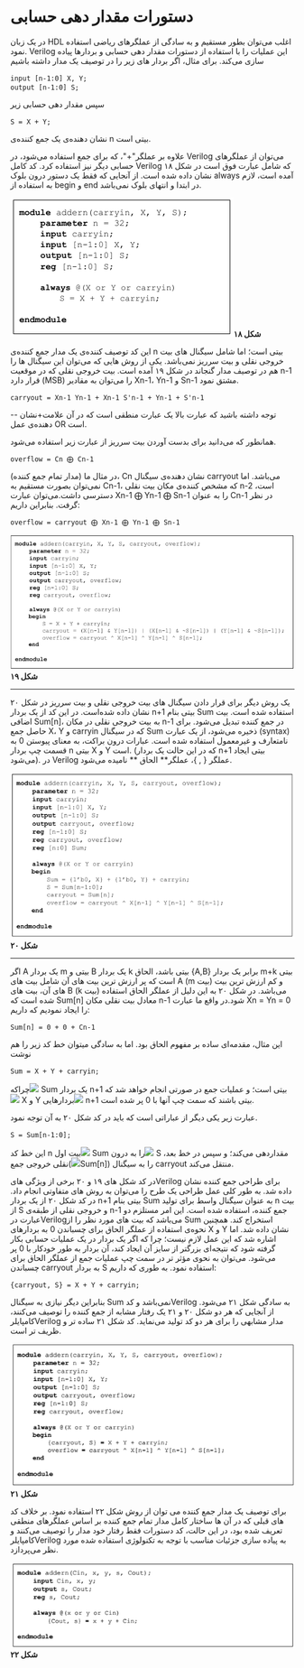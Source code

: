 # دستورات مقدار دهی حسابی

در یک زبان HDL اغلب می‌توان بطور مستقیم و به سادگی از عملگرهای ریاضی استفاده نمود. Verilog این عملیات را با استفاده از دستورات مقدار دهی حسابی و بردارها پیاده سازی می‌کند. برای مثال، اگر بردار های زیر را در توصیف یک مدار داشته باشیم

```
input [n-1:0] X, Y;
output [n-1:0] S;
```

سپس مقدار دهی حسابی زیر

```
S = X + Y;
```

نشان دهنده‌ی یک جمع کننده‌ی n بیتی است.

علاوه بر عملگر"+"، که برای جمع استفاده می‌شود، در Verilog می‌توان از عملگرهای حسابی دیگر نیز استفاده کرد. کد کامل Verilog که شامل عبارت فوق است در شکل ۱۸ نشان داده شده است. از آنجایی که فقط یک دستور درون بلوک always آمده است، لازم به استفاده از begin و end در ابتدا و انتهای بلوک نمی‌باشد.

![](/assets/pic18.png)**شکل ۱۸**

این کد توصیف کننده‌ی یک مدار جمع کننده‌ی n بیتی است؛ اما شامل سیگنال های بیت خروجی نقلی و بیت سرریز نمی‌باشد. یکی از روش هایی که می‌توان این سیگنال ها را هم در توصیف مدار گنجاند در شکل ۱۹ آمده است. بیت خروجی نقلی که در موقعیت n-1 قرار دارد \(MSB\) را می‌توان به مقادیر Xn-1، Yn-1 و Sn-1 مشتق نمود.

```
 carryout = Xn-1 Yn-1 + Xn-1 S'n-1 + Yn-1 + S'n-1
```

-- توجه داشته باشید که عبارت بالا یک عبارت منطقی است که در آن علامت+نشان دهنده‌ی عمل OR است.

همانطور که می‌دانید برای بدست آوردن بیت سرریز از عبارت زیر استفاده می‌شود.

```
overflow = Cn ⨁ Cn-1
```

در مثال ما \(مدار تمام جمع کننده\)، Cn نشان دهنده‌ی سیگنال carryout می‌باشد. اما نمی‌توان بصورت مستقیم به Cn-1، که مشخص کننده‌ی مکان بیت نقلی n-2 است، دسترسی داشت.می‌توان عبارت Xn-1 ⨁ Yn-1 ⨁ Sn-1 را به عنوان Cn-1 در نظر گرفت. بنابراین داریم:

```
overflow = carryout ⨁ Xn-1 ⨁ Yn-1 ⨁ Sn-1
```

  ![](/assets/pic19.png)**شکل ۱۹**

---

یک روش دیگر برای قرار دادن سیگنال های بیت خروجی نقلی و بیت سرریز در شکل ۲۰ نشان داده شده‌است. در این کد از یک بردار n+1 بیتی بنام Sum استفاده شده است. بیت اضافی Sum\[n\]، به بیت خروجی نقلی در مکان n-1 در جمع کننده تبدیل می‌شود. برای حاصل جمع X، Y و carryin که در سیگنال Sum ذخیره می‌شود، از یک عبارت \(syntax\) نامتعارف و غیرمعمول استفاده شده است. عبارات درون براکت، به معنای پیوستن 0 به قسمت چپ بردار n بیتی X و Y است. \(که در این حالت یک بردار n+1 بیتی ایجاد می‌شود\). در Verilog عملگر { , }، عملگر** الحاق ** نامیده می‌شود.

![](/assets/pic20.png)**شکل ۲۰**

---

اگر A یک بردار m بیتی و B یک بردار k بیتی باشد، الحاق {A,B} برابر یک بردار m+k بیتی است که پر ارزش ترین بیت های آن شامل بیت های A \(m بیت\) و کم ارزش ترین بیت های آن، بیت های B \(k بیت\) می‌باشد. در شکل ۲۰ به این دلیل از عملگر الحاق استفاده شده است که Sum\[n\] معادل بیت نقلی مکان n-1 شود.در واقع ما عبارت Xn = Yn = 0 را ایجاد نمودیم که داریم:

```
Sum[n] = 0 + 0 + Cn-1
```

این مثال، مقدمه‌ای ساده بر مفهوم الحاق بود. اما به سادگی میتوان خط کد زیر را هم نوشت

```
Sum = X + Y + carryin;
```

چراکه![](file:///C:\Users\moein\AppData\Local\Temp\msohtmlclip1\01\clip_image002.png) Sum یک بردار n+1 بیتی است؛ و عملیات جمع در صورتی انجام خواهد شد که![](file:///C:\Users\moein\AppData\Local\Temp\msohtmlclip1\01\clip_image006.png) X و Y بردارهایی![](file:///C:\Users\moein\AppData\Local\Temp\msohtmlclip1\01\clip_image004.png) n+1 بیتی باشند که سمت چپ آنها با 0 پر شده است.

عبارت زیر یکی دیگر از عباراتی است که باید در کد شکل ۲۰ به آن توجه نمود.

```
S = Sum[n-1:0];
```

این خط کد n بیت اول![](file:///C:\Users\moein\AppData\Local\Temp\msohtmlclip1\01\clip_image002.png) Sum را به درون![](file:///C:\Users\moein\AppData\Local\Temp\msohtmlclip1\01\clip_image012.png) S مقداردهی می‌کند؛ و سپس در خط بعد، نقلی خروجی جمع\(![](file:///C:\Users\moein\AppData\Local\Temp\msohtmlclip1\01\clip_image014.png)Sum\[n\]\) را به سیگنال carryout منتقل می‌کند.

در کد شکل های ۱۹ و ۲۰ برخی از ویژگی هایVerilog برای طراحی جمع کننده نشان داده شد. به طور کلی عمل طراحی یک طرح را می‌توان به روش های متفاوتی انجام داد. در کد شکل ۲۰ از یک بردار n+1 بیتی بنام Sum به عنوان سیگنال واسط برای تولید n بیت از S و خروجی نقلی از طبقه‌ی n-1 جمع کننده، استفاده شده است. این امر مستلزم دو عبارت درVerilogمی‌باشد که بیت های مورد نظر را از Sum استخراج کند. همچنین نحوه‌ی استفاده از عملگر الحاق برای چسباندن 0 به بردارهای X و Y نشان داده شد. اما اشاره شد که این عمل لازم نیست؛ چرا که اگر یک بردار در یک عملیات حسابی بکار گرفته شود که نتیجه‌ای بزرگتر از سایز آن ایجاد کند، آن بردار به طور خودکار با 0 پر می‌شود. می‌توان به نحوی مؤثر تر در سمت چپ عملیات جمع از عملگر الحاق برای چسباندن carryout به بردار S استفاده نمود. به طوری که داریم:

```
{carryout, S} = X + Y + carryin;
```

بنابراین دیگر نیازی به سیگنال Sum نمی‌باشد و کدVerilog به سادگی شکل ۲۱ می‌شود. از آنجایی که هر دو شکل ۲۰ و ۲۱ یک رفتار مشابه از جمع کننده را توصیف می‌کنند، کامپایلرVerilog مدار مشابهی را برای هر دو کد تولید می‌نماید. کد شکل ۲۱ ساده تر و ظریف تر است.

![](/assets/pic21.png)**شکل ۲۱**

برای توصیف یک مدار جمع کننده می توان از روش شکل ۲۲ استفاده نمود. بر خلاف کد های قبلی که در آن ها ساختار کامل مدار تمام جمع کننده بر اساس عملگرهای منطقی تعریف شده بود، در این حالت، کد دستورات فقط رفتار خود مدار را توصیف می‌کنند و کامپایلرVerilog به پیاده سازی جزئیات مناسب با توجه به تکنولوژی استفاده شده مورد نظر می‌پردازد.

![](/assets/pic22.png)**شکل ۲۲**

